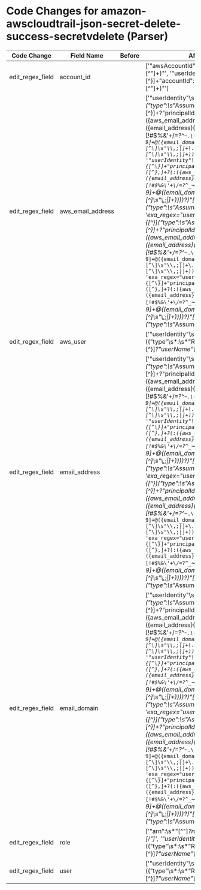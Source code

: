 # Code Changes for amazon-awscloudtrail-json-secret-delete-success-secretvdelete (Parser)

| Code Change | Field Name | Before | After |
|-------------|------------|--------|-------|
| edit_regex_field | account_id |  | ['"awsAccountId":"({account_id}[^"]+)"', '"userIdentity":[^\}]+"accountId":"({account_id}[^"]+)"'] |
| edit_regex_field | aws_email_address |  | ['"userIdentity"\s*:\s*\{[^\}]*("type":\s*"AssumedRole")[^\}]+?"principalId"\s*:\s*"([^},]+?(:({aws_email_address}({email_address}([A-Za-z0-9]+[!#$%&\'+\/=?^_`~.\-])*[A-Za-z0-9]+@({email_domain}[^\]\s"\\,;\|]+\.[^\]\s"\\,;\|]+))))?)"', '"userIdentity"\s*:\s*\{[^\}]+"principalId"\s*:\s*"([^},]+?(:({aws_email_address}({email_address}([A-Za-z0-9]+[!#$%&\'+\/=?^_`~.\-])*[A-Za-z0-9]+@({email_domain}[^\]\s"\\,;\|]+\.[^\]\s"\\,;\|]+))))?)"[^\}]+("type":\s*"AssumedRole")', 'exa_regex="userIdentity"\s*:\s*\{[^\}]*("type":\s*"AssumedRole")[^\}]+?"principalId"\s*:\s*"([^},]+?(:({aws_email_address}({email_address}([A-Za-z0-9]+[!#$%&\'+\/=?^_`~.\-])*[A-Za-z0-9]+@({email_domain}[^\]\s"\\,;\|]+\.[^\]\s"\\,;\|]+))))?)"', 'exa_regex="userIdentity"\s*:\s*\{[^\}]+"principalId"\s*:\s*"([^},]+?(:({aws_email_address}({email_address}([A-Za-z0-9]+[!#$%&\'+\/=?^_`~.\-])*[A-Za-z0-9]+@({email_domain}[^\]\s"\\,;\|]+\.[^\]\s"\\,;\|]+))))?)"[^\}]+("type":\s*"AssumedRole")'] |
| edit_regex_field | aws_user |  | ['"userIdentity"\s*:\s*\{[^\}]+(("type"\s*:\s*"Role")[^\}]*?"userName"\s*:\s*"({role}[^"]+)|"userName"\s*:\s*"({aws_user}({user}[\w\.\-\!\#\^\~]{1,40}\$?)))"', 'exa_regex="userIdentity"\s*:\s*\{[^\}]+(("type"\s*:\s*"Role")[^\}]*?"userName"\s*:\s*"({role}[^"]+)|"userName"\s*:\s*"({aws_user}({user}[\w\.\-\!\#\^\~]{1,40}\$?)))"'] |
| edit_regex_field | email_address |  | ['"userIdentity"\s*:\s*\{[^\}]*("type":\s*"AssumedRole")[^\}]+?"principalId"\s*:\s*"([^},]+?(:({aws_email_address}({email_address}([A-Za-z0-9]+[!#$%&\'+\/=?^_`~.\-])*[A-Za-z0-9]+@({email_domain}[^\]\s"\\,;\|]+\.[^\]\s"\\,;\|]+))))?)"', '"userIdentity"\s*:\s*\{[^\}]+"principalId"\s*:\s*"([^},]+?(:({aws_email_address}({email_address}([A-Za-z0-9]+[!#$%&\'+\/=?^_`~.\-])*[A-Za-z0-9]+@({email_domain}[^\]\s"\\,;\|]+\.[^\]\s"\\,;\|]+))))?)"[^\}]+("type":\s*"AssumedRole")', 'exa_regex="userIdentity"\s*:\s*\{[^\}]*("type":\s*"AssumedRole")[^\}]+?"principalId"\s*:\s*"([^},]+?(:({aws_email_address}({email_address}([A-Za-z0-9]+[!#$%&\'+\/=?^_`~.\-])*[A-Za-z0-9]+@({email_domain}[^\]\s"\\,;\|]+\.[^\]\s"\\,;\|]+))))?)"', 'exa_regex="userIdentity"\s*:\s*\{[^\}]+"principalId"\s*:\s*"([^},]+?(:({aws_email_address}({email_address}([A-Za-z0-9]+[!#$%&\'+\/=?^_`~.\-])*[A-Za-z0-9]+@({email_domain}[^\]\s"\\,;\|]+\.[^\]\s"\\,;\|]+))))?)"[^\}]+("type":\s*"AssumedRole")'] |
| edit_regex_field | email_domain |  | ['"userIdentity"\s*:\s*\{[^\}]*("type":\s*"AssumedRole")[^\}]+?"principalId"\s*:\s*"([^},]+?(:({aws_email_address}({email_address}([A-Za-z0-9]+[!#$%&\'+\/=?^_`~.\-])*[A-Za-z0-9]+@({email_domain}[^\]\s"\\,;\|]+\.[^\]\s"\\,;\|]+))))?)"', '"userIdentity"\s*:\s*\{[^\}]+"principalId"\s*:\s*"([^},]+?(:({aws_email_address}({email_address}([A-Za-z0-9]+[!#$%&\'+\/=?^_`~.\-])*[A-Za-z0-9]+@({email_domain}[^\]\s"\\,;\|]+\.[^\]\s"\\,;\|]+))))?)"[^\}]+("type":\s*"AssumedRole")', 'exa_regex="userIdentity"\s*:\s*\{[^\}]*("type":\s*"AssumedRole")[^\}]+?"principalId"\s*:\s*"([^},]+?(:({aws_email_address}({email_address}([A-Za-z0-9]+[!#$%&\'+\/=?^_`~.\-])*[A-Za-z0-9]+@({email_domain}[^\]\s"\\,;\|]+\.[^\]\s"\\,;\|]+))))?)"', 'exa_regex="userIdentity"\s*:\s*\{[^\}]+"principalId"\s*:\s*"([^},]+?(:({aws_email_address}({email_address}([A-Za-z0-9]+[!#$%&\'+\/=?^_`~.\-])*[A-Za-z0-9]+@({email_domain}[^\]\s"\\,;\|]+\.[^\]\s"\\,;\|]+))))?)"[^\}]+("type":\s*"AssumedRole")'] |
| edit_regex_field | role |  | ['"arn":\s*"[^"]*?role\/({role}[^\/"]+)[\/"]', '"userIdentity"\s*:\s*\{[^\}]+(("type"\s*:\s*"Role")[^\}]*?"userName"\s*:\s*"({role}[^"]+)|"userName"\s*:\s*"({aws_user}({user}[\w\.\-\!\#\^\~]{1,40}\$?)))"', 'exa_regex="arn":\s*"[^"]*?role\/({role}[^\/"]+)[\/"]', 'exa_regex="userIdentity"\s*:\s*\{[^\}]+(("type"\s*:\s*"Role")[^\}]*?"userName"\s*:\s*"({role}[^"]+)|"userName"\s*:\s*"({aws_user}({user}[\w\.\-\!\#\^\~]{1,40}\$?)))"'] |
| edit_regex_field | user |  | ['"userIdentity"\s*:\s*\{[^\}]+(("type"\s*:\s*"Role")[^\}]*?"userName"\s*:\s*"({role}[^"]+)|"userName"\s*:\s*"({aws_user}({user}[\w\.\-\!\#\^\~]{1,40}\$?)))"', 'exa_regex="userIdentity"\s*:\s*\{[^\}]+(("type"\s*:\s*"Role")[^\}]*?"userName"\s*:\s*"({role}[^"]+)|"userName"\s*:\s*"({aws_user}({user}[\w\.\-\!\#\^\~]{1,40}\$?)))"'] |